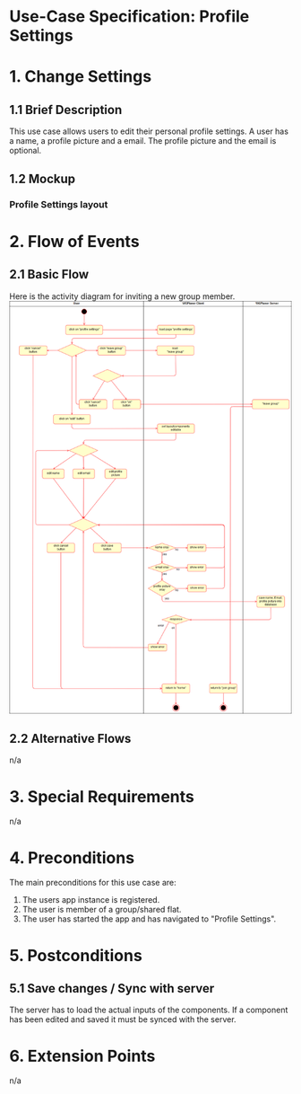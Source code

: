 # Use-Case Specification: Profile Settings

# 1. Change Settings

## 1.1 Brief Description
This use case allows users to edit their personal profile settings. 
A user has a name, a profile picture and a email. The profile picture and the email is optional.

## 1.2 Mockup
### Profile Settings layout

# 2. Flow of Events

## 2.1 Basic Flow
Here is the activity diagram for inviting a new group member.
![Activity Diagram](../ActivityDiagrams/uc_profile_settings_activity_diagram.png)

## 2.2 Alternative Flows
n/a

# 3. Special Requirements
n/a

# 4. Preconditions
The main preconditions for this use case are:

 1. The users app instance is registered.
 2. The user is member of a group/shared flat.
 3. The user has started the app and has navigated to "Profile Settings".


# 5. Postconditions
## 5.1 Save changes / Sync with server

The server has to load the actual inputs of the components.
If a component has been edited and saved it must be synced with the server.

# 6. Extension Points
n/a
